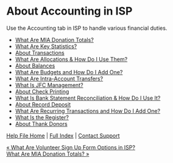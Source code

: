  About Accounting in ISP
==========

Use the Accounting tab in ISP to handle various financial duties.

* [What Are MIA Donation Totals?](https://ispolitical.com/What-Are-MIA-Donation-Totals)
* [What Are Key Statistics?](https://ispolitical.com/What-Are-Key-Statistics)
* [About Transactions](https://ispolitical.com/About-Transactions)
* [What Are Allocations & How Do I Use Them?](https://ispolitical.com/What-Are-Allocations-How-Do-I-Use-Them)
* [About Balances](https://ispolitical.com/About-Balances)
* [What Are Budgets and How Do I Add One?](https://ispolitical.com/What-Are-Budgets-and-How-Do-I-Add-One)
* [What Are Intra-Account Transfers?](https://ispolitical.com/What-Are-Intra-Account-Transfers)
* [What Is JFC Management?](https://ispolitical.com/What-Is-JFC-Management)
* [About Check Printing](https://ispolitical.com/About-Check-Printing)
* [What Is Bank Statement Reconciliation & How Do I Use It?](https://ispolitical.com/What-Is-Bank-Statement-Reconciliation-How-Do-I-Use-It)
* [About Record Deposit](https://ispolitical.com/About-Record-Deposit)
* [What Are Recurring Transactions and How Do I Add One?](https://ispolitical.com/What-Are-Recurring-Transactions-and-How-Do-I-Add-One)
* [What Is the Register?](https://ispolitical.com/What-Is-the-Register)
* [About Thank Donors](https://ispolitical.com/About-Thank-Donors)

[Help File Home](/help/) | [Full Index](/Help-File-Directory/) | [Contact Support](mailto:support@ISPolitical.com)

[« What Are Volunteer Sign Up Form Options in ISP?](/What-Are-Volunteer-Sign-Up-Form-Options-in-ISP)  
[What Are MIA Donation Totals? »](/What-Are-MIA-Donation-Totals)